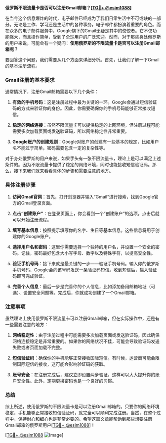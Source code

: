 **俄罗斯不限流量卡是否可以注册Gmail邮箱？[[TG💪+ @esim1088](https://t.me/s/esim1088)]**

在当今这个信息爆炸的时代，电子邮件已经成为了我们日常生活中不可或缺的一部分。无论是工作、学习还是生活中的各种事务，电子邮件都扮演着重要的角色。而在众多的电子邮件服务中，Google旗下的Gmail无疑是其中的佼佼者。它不仅功能强大，而且操作简单，受到了全球用户的广泛欢迎。然而，对于那些身处俄罗斯的用户来说，可能会有一个疑问：**使用俄罗斯的不限流量卡是否可以注册Gmail邮箱呢？**

要回答这个问题，我们需要从几个方面来详细分析。首先，让我们了解一下Gmail的基本注册流程。

### Gmail注册的基本要求

通常情况下，注册Gmail邮箱需要以下几个条件：

1. **有效的手机号码**：这是注册过程中最为关键的一环。Google会通过短信验证码的方式来验证你的身份。因此，你需要确保你的手机号码能够正常接收短信。
   
2. **稳定的网络连接**：虽然不限流量卡可以提供稳定的上网环境，但注册过程可能需要多次加载页面或发送验证码，所以网络稳定性非常重要。

3. **Google账户的创建规则**：Google对账户的创建有一些基本的规定，比如用户名不能过于简单，密码需要包含一定的复杂性等。

对于身处俄罗斯的用户来说，如果手头有一张不限流量卡，理论上是可以满足上述条件的。因为不限流量卡提供了稳定的网络环境，同时也能接收短信验证码。那么，接下来我们就来看看具体的步骤和需要注意的地方。

### 具体注册步骤

1. **访问Gmail官网**：首先，打开浏览器并输入“Gmail”进行搜索，找到Google官方的Gmail登录页面。

2. **点击“创建账户”**：在登录页面上，你会看到一个“创建账户”的选项，点击后就可以开始注册流程。

3. **填写基本信息**：按照提示填写你的名字、生日等基本信息。这些信息将用于创建你的Google账户。

4. **选择用户名和密码**：这里你需要选择一个独特的用户名，并设置一个安全的密码。记住，密码最好包含大小写字母、数字以及特殊字符，以提高安全性。

5. **验证手机号码**：接下来就是最关键的一步——验证手机号码。输入你的俄罗斯手机号码，Google会向该号码发送一条验证码短信。收到短信后，输入验证码即可完成验证。

6. **完善个人信息**：最后一步是完善你的个人信息，比如添加备用邮箱地址（可选）、设置安全问题等。完成后，你就成功创建了一个Gmail邮箱。

### 注意事项

虽然理论上使用俄罗斯不限流量卡可以注册Gmail邮箱，但在实际操作中，还是有一些需要注意的地方：

1. **网络稳定性**：由于注册过程中可能需要多次加载页面或发送验证码，因此确保网络连接稳定是非常重要的。如果你的网络状况不佳，可能会导致验证码发送失败或者页面加载不完整。

2. **短信验证码**：确保你的手机能够正常接收国际短信。有时候，运营商可能会限制国际短信的接收，这可能会影响验证码的获取。

3. **账号安全**：在注册完成后，建议立即设置两步验证，这样可以大大提升你的账户安全性。此外，定期更换密码也是一个良好的习惯。

### 总结

综上所述，使用俄罗斯的不限流量卡是可以注册Gmail邮箱的。只要你的网络环境稳定，手机能够正常接收短信验证码，就完全可以顺利完成注册。当然，在整个过程中，保持耐心和细心也是非常必要的。希望这篇文章能帮助到那些想要注册Gmail邮箱的俄罗斯用户[[TG💪+ @esim1088](https://t.me/s/esim1088)]！

[[TG💪+ @esim1088](https://t.me/s/esim1088) ![Image](https://i.postimg.cc/4NQfJmqS/Snipaste-2025-05-13-00-14-12.png)]